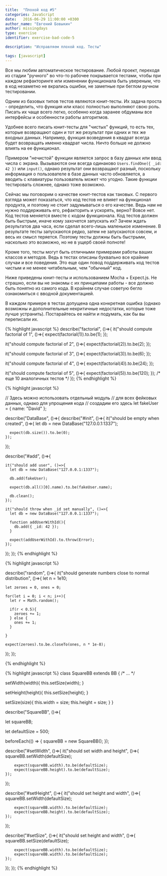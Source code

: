 ```yaml
---
title:  "Плохой код #5"
categories: JavaScript
date:   2016-06-29 11:00:00 +0300
author_name: "Евгений Бовыкин"
author: missingdays
type: exercise
identifier: exercise-bad-code-5

description: "Исправляем плохой код. Тесты"

tags: [javascript]
---
```


Все мы любим автоматическое тестирование. Любой проект, переходя из стадии "ручного" во что-то рабочее покрывается тестами, чтобы при каждом рефакторинге или изменении функционала быть увереным, что в код незаметно не вкрались ошибки, не заметные при беглом ручном тестировании. 

Одним из базовых типов тестов являются юнит-тесты. Их задача проста - определить, что функция или класс полностью выполняют свою роль. Писать их чаще всего легко, особенно когда заранее обдуманы все интерфейсы и особенности работы алгоритмов.

Удобнее всего писать юнит-тесты для "чистых" функций, то есть тех, которые возвращают один и тот же результат при одних и тех же входных данных. Например, функция возведения в квадрат всегда будет возвращать именно квадрат числа. Ничто больше не должно влиять на ее функционал. 

Примером "нечистой" функции является запрос в базу данных или ввод числа с экрана. Вызываются они всегда одинаково `Users.findOne({ _id: 42 })` или `input()`, однако результат они возвращают разный, поскольку информация о пользователе в базе данных часто обновляется, а вводить с клавиатуры пользователь может что угодно. Такие функции тестировать сложнее, однако тоже возможно.

Сейчас мы поговорим о качестве юнит-тестов как таковых. С первого взгляда может показаться, что код тестов не влияет на функционал продукта, и поэтому не стоит задумываться о его качестве. Ведь нам не нужно поддерживать его, рефакторить и ускорять, верно? Вовсе нет. Код тестов меняется вместе с кодом функционала. Код тестов должен быть быстрым, иначе кому захочется запускать их? Зачем ждать результатов два часа, если сделал всего-лишь маленькое изменение. В результате тесты запускаются редко, затем не запускаются совсем, и весь их смысл теряется. Поэтому тесты должны быть быстрыми, насколько это возможно, но не в ущерб своей полноте!

Кроме того, тесты могут быть отличными примерами работы ваших классов и методов. Ведь в тестах описаны буквально все крайние случаи и все поведения. Это еще один повод поддерживать код тестов чистым и не менее читабельным, чем "обычный" код.

Ниже приведены юнит-тесты и использованием Mocha + Expect.js. Не страшно, если вы не знакомы с их принципами работы - все должно быть понятно из самого кода. В крайнем случае советую бегло ознакомиться с вводной документацией.

В каждом примере в тестах допущена одна конкретная ошибка (однако возможны и дополнительные некритичные недостатки, которые тоже лучше устранить). Постарайтесь ее найти и подумать, как бы вы переписали их.

{% highlight javascript %}
describe("factorial", ()=>{
  it("should compute factorial of 1", ()=>{
    expect(factorial(1)).to.be(1);
  });

  it("should compute factorial of 2", ()=>{
    expect(factorial(2)).to.be(2);
  });

  it("should compute factorial of 3", ()=>{
    expect(factorial(3)).to.be(6);
  });

  it("should compute factorial of 4", ()=>{
    expect(factorial(4)).to.be(24);
  });

  it("should compute factorial of 5", ()=>{
    expect(factorial(5)).to.be(120);
  });
  /* еще 10 аналогичных тестов */
});
{% endhighlight %}

{% highlight javascript %}

// Здесь можно использовать отдельный модуль
// для всех фейковых данных, однако для упрощения кода
// создадим его здесь
let fakeUser = {
  name: "David"
};

describe("DataBase", ()=>{
  describe("#init", ()=>{
    it("should be empty when created", ()=>{
      let db = new DataBase("127.0.0.1:1337");

      expect(db.size()).to.be(0);
    });
  });

  describe("#add", ()=>{

    it("should add user", ()=>{
      let db = new DataBase("127.0.0.1:1337");

      db.add(fakeUser);

      expect(db.all()[0].name).to.be(fakeUser.name);

      db.clean();
    });

    it("should throw when _id set manually", ()=>{
      let db = new DataBase("127.0.0.1:1337");

      function addUserWithId(){
        db.add({ _id: 42 });     
      } 

      expect(addUserWithId).to.throw(Error);
    });

  });
});
{% endhighlight %}

{% highlight javascript %}

describe("random", ()=>{
  it("should generate numbers close to normal distribution", ()=>{
    let n = 1e10;

    let zeroes = 0, ones = 0;

    for(let i = 0; i < n; i++){
      let r = Math.random();

      if(r < 0.5){
        zeroes += 1;
      } else {
        ones += 1;
      }

    }

    expect(zeroes).to.be.closeTo(ones, n * 1e-8);
  });
});

{% endhighlight %}

{% highlight javascript %}
class SquareBB extends BB {
  /* ... */

  setWidth(width){
    this.setSize(width);
  }

  setHeight(height){
    this.setSize(height);
  }

  setSize(size){
    this.width = size;
    this.height = size;
  }
}

describe("SquareBB", ()=>{

  let squareBB;

  let defaultSize = 500;

  beforeEach(() => {
    squareBB = new SquareBB();
  });

  describe("#setWidth", ()=>{
    it("should set width and height", ()=>{
        squareBB.setWidth(defaultSize);

        expect(squareBB.width).to.be(defaultSize);
        expect(squareBB.height).to.be(defaultSize);
    });
  });

  describe("#setHeight", ()=>{
    it("should set height and width", ()=>{
        squareBB.setWidth(defaultSize);

        expect(squareBB.width).to.be(defaultSize);
        expect(squareBB.height).to.be(defaultSize);
    });
  });

  describe("#setSize", ()=>{
    it("should set height and width", ()=>{
        squareBB.setSize(defaultSize);

        expect(squareBB.width).to.be(defaultSize);
        expect(squareBB.width).to.be(defaultSize);
    });
  });
});
{% endhighlight %}
